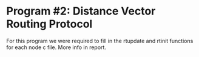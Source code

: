 # Program #2: Distance Vector Routing Protocol
For this program we were required to fill in the rtupdate and rtinit functions for each node c file. More info in report.
